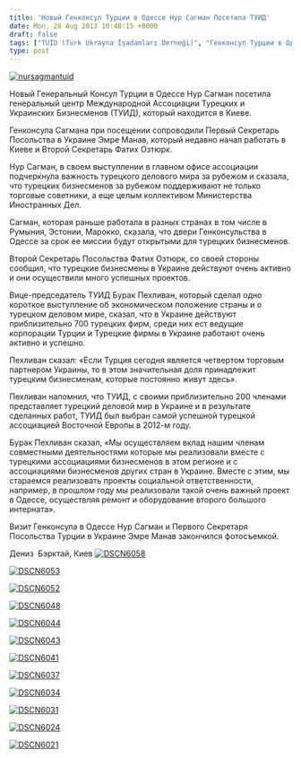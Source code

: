 ```yaml
---
title: 'Новый Генконсул Турции в Одессе Нур Сагман Посетила ТУИД'
date: Mon, 26 Aug 2013 10:48:15 +0000
draft: false
tags: ["TUİD (Türk Ukrayna İşadamları Derneği)", "Генконсул Турции в Одессе", "Нур Сагман", "ТУИД", "Турецкое Посольство", "Эмре манав"]
type: post
---
```


[![nursagmantuid](https://burakpehlivan.org/wp-content/uploads/2013/08/nursagmantuid.jpg)](https://burakpehlivan.org/1752/%d0%bd%d0%be%d0%b2%d1%8b%d0%b9-%d0%b3%d0%b5%d0%bd%d0%ba%d0%be%d0%bd%d1%81%d1%83%d0%bb-%d1%82%d1%83%d1%80%d1%86%d0%b8%d0%b8-%d0%b2-%d0%be%d0%b4%d0%b5%d1%81%d1%81%d0%b5-%d0%bd%d1%83%d1%80-%d1%81%d0%b0/nursagmantuid/)

Новый Генеральный Консул Турции в Одессе Нур Сагман посетила генеральный центр Международной Ассоциации Турецких и Украинских Бизнесменов (ТУИД), который находится в Киеве.

Генконсула Сагмана при посещении сопроводили Первый Секретарь Посольства в Украине Эмре Манав, который недавно начал работать в Киеве и Второй Секретарь Фатих Озтюрк.

Нур Сагман, в своем выступлении в главном офисе ассоциации подчеркнула важность турецкого делового мира за рубежом и сказала, что турецких бизнесменов за рубежом поддерживают не только торговые советники, а еще целым коллективом Министерства Иностранных Дел.

Сагман, которая раньше работала в разных странах в том числе в Румыния, Эстонии, Марокко, сказала, что двери Генконсульства в Одессе за срок ее миссии будут открытыми для турецких бизнесменов.

Второй Секретарь Посольства Фатих Озтюрк, со своей стороны сообщил, что турецкие бизнесмены в Украине действуют очень активно и они осуществили много успешных проектов.

Вице-председатель ТУИД Бурак Пехливан, который сделал одно короткое выступление об экономическом положение страны и о турецком деловом мире, сказал, что в Украине действуют приблизительно 700 турецких фирм, среди них ест ведущие корпорации Турции и Турецкие фирмы в Украине работают очень активно и успешно.

Пехливан сказал: «Если Турция сегодня является четвертом торговым партнером Украины, то в этом значительная доля принадлежит турецким бизнесменам, которые постоянно живут здесь».

Пехливан напомнил, что ТУИД, с своими приблизительно 200 членами представляет турецкий деловой мир в Украине и в результате сделанных работ, ТУИД был выбран самой успешной турецкой ассоциацией Восточной Европы в 2012-м году.

Бурак Пехливан сказал, «Мы осуществляем вклад нашим членам совместными деятельностями которые мы реализовали вместе с турецкими ассоциациями бизнесменов в этом регионе и с ассоциациями бизнесменов других стран в Украине. Вместе с этим, мы стараемся реализовать проекты социальной ответственности, например, в прошлом году мы реализовали такой очень важный проект в Одессе, осуществляя ремонт и оборудование второго большого интерната».

Визит Генконсула в Одессе Нур Сагман и Первого Секретаря Посольства Турции в Украине Эмре Манав закончился фотосъемкой.

Дениз  Бэрктай, Киев
[![DSCN6058](https://burakpehlivan.org/wp-content/uploads/2013/08/DSCN6058.jpg)](https://burakpehlivan.org/1723/turkiyenin-yeni-odesa-baskonsolosu-nur-sagman-tuide-tanisma-ziyareti-gerceklestirdi/dscn6058/)

[![DSCN6053](https://burakpehlivan.org/wp-content/uploads/2013/08/DSCN6053.jpg)](https://burakpehlivan.org/1723/turkiyenin-yeni-odesa-baskonsolosu-nur-sagman-tuide-tanisma-ziyareti-gerceklestirdi/dscn6053/)

[![DSCN6052](https://burakpehlivan.org/wp-content/uploads/2013/08/DSCN6052.jpg)](https://burakpehlivan.org/1723/turkiyenin-yeni-odesa-baskonsolosu-nur-sagman-tuide-tanisma-ziyareti-gerceklestirdi/dscn6052/)

[![DSCN6048](https://burakpehlivan.org/wp-content/uploads/2013/08/DSCN6048.jpg)](https://burakpehlivan.org/1723/turkiyenin-yeni-odesa-baskonsolosu-nur-sagman-tuide-tanisma-ziyareti-gerceklestirdi/dscn6048/)

[![DSCN6044](https://burakpehlivan.org/wp-content/uploads/2013/08/DSCN6044.jpg)](https://burakpehlivan.org/1723/turkiyenin-yeni-odesa-baskonsolosu-nur-sagman-tuide-tanisma-ziyareti-gerceklestirdi/dscn6044/)

[![DSCN6043](https://burakpehlivan.org/wp-content/uploads/2013/08/DSCN6043.jpg)](https://burakpehlivan.org/1723/turkiyenin-yeni-odesa-baskonsolosu-nur-sagman-tuide-tanisma-ziyareti-gerceklestirdi/dscn6043/)

[![DSCN6041](https://burakpehlivan.org/wp-content/uploads/2013/08/DSCN6041.jpg)](https://burakpehlivan.org/1723/turkiyenin-yeni-odesa-baskonsolosu-nur-sagman-tuide-tanisma-ziyareti-gerceklestirdi/dscn6041/)

[![DSCN6037](https://burakpehlivan.org/wp-content/uploads/2013/08/DSCN6037.jpg)](https://burakpehlivan.org/1723/turkiyenin-yeni-odesa-baskonsolosu-nur-sagman-tuide-tanisma-ziyareti-gerceklestirdi/dscn6037/)

[![DSCN6034](https://burakpehlivan.org/wp-content/uploads/2013/08/DSCN6034.jpg)](https://burakpehlivan.org/1723/turkiyenin-yeni-odesa-baskonsolosu-nur-sagman-tuide-tanisma-ziyareti-gerceklestirdi/dscn6034/)

[![DSCN6031](https://burakpehlivan.org/wp-content/uploads/2013/08/DSCN6031.jpg)](https://burakpehlivan.org/1723/turkiyenin-yeni-odesa-baskonsolosu-nur-sagman-tuide-tanisma-ziyareti-gerceklestirdi/dscn6031/)

[![DSCN6024](https://burakpehlivan.org/wp-content/uploads/2013/08/DSCN6024.jpg)](https://burakpehlivan.org/1723/turkiyenin-yeni-odesa-baskonsolosu-nur-sagman-tuide-tanisma-ziyareti-gerceklestirdi/dscn6024/)

[![DSCN6021](https://burakpehlivan.org/wp-content/uploads/2013/08/DSCN6021.jpg)](https://burakpehlivan.org/1723/turkiyenin-yeni-odesa-baskonsolosu-nur-sagman-tuide-tanisma-ziyareti-gerceklestirdi/dscn6021/)